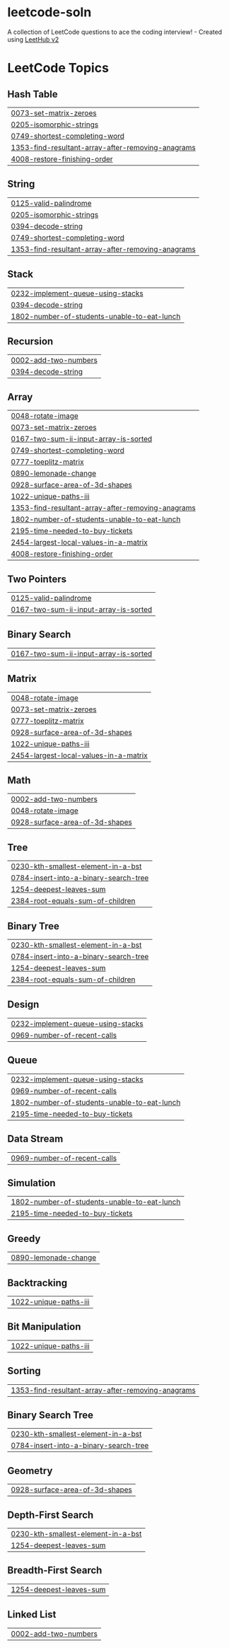 # leetcode-soln
A collection of LeetCode questions to ace the coding interview! - Created using [LeetHub v2](https://github.com/arunbhardwaj/LeetHub-2.0)

<!---LeetCode Topics Start-->
# LeetCode Topics
## Hash Table
|  |
| ------- |
| [0073-set-matrix-zeroes](https://github.com/indreshgit10/leetcode-soln/tree/master/0073-set-matrix-zeroes) |
| [0205-isomorphic-strings](https://github.com/indreshgit10/leetcode-soln/tree/master/0205-isomorphic-strings) |
| [0749-shortest-completing-word](https://github.com/indreshgit10/leetcode-soln/tree/master/0749-shortest-completing-word) |
| [1353-find-resultant-array-after-removing-anagrams](https://github.com/indreshgit10/leetcode-soln/tree/master/1353-find-resultant-array-after-removing-anagrams) |
| [4008-restore-finishing-order](https://github.com/indreshgit10/leetcode-soln/tree/master/4008-restore-finishing-order) |
## String
|  |
| ------- |
| [0125-valid-palindrome](https://github.com/indreshgit10/leetcode-soln/tree/master/0125-valid-palindrome) |
| [0205-isomorphic-strings](https://github.com/indreshgit10/leetcode-soln/tree/master/0205-isomorphic-strings) |
| [0394-decode-string](https://github.com/indreshgit10/leetcode-soln/tree/master/0394-decode-string) |
| [0749-shortest-completing-word](https://github.com/indreshgit10/leetcode-soln/tree/master/0749-shortest-completing-word) |
| [1353-find-resultant-array-after-removing-anagrams](https://github.com/indreshgit10/leetcode-soln/tree/master/1353-find-resultant-array-after-removing-anagrams) |
## Stack
|  |
| ------- |
| [0232-implement-queue-using-stacks](https://github.com/indreshgit10/leetcode-soln/tree/master/0232-implement-queue-using-stacks) |
| [0394-decode-string](https://github.com/indreshgit10/leetcode-soln/tree/master/0394-decode-string) |
| [1802-number-of-students-unable-to-eat-lunch](https://github.com/indreshgit10/leetcode-soln/tree/master/1802-number-of-students-unable-to-eat-lunch) |
## Recursion
|  |
| ------- |
| [0002-add-two-numbers](https://github.com/indreshgit10/leetcode-soln/tree/master/0002-add-two-numbers) |
| [0394-decode-string](https://github.com/indreshgit10/leetcode-soln/tree/master/0394-decode-string) |
## Array
|  |
| ------- |
| [0048-rotate-image](https://github.com/indreshgit10/leetcode-soln/tree/master/0048-rotate-image) |
| [0073-set-matrix-zeroes](https://github.com/indreshgit10/leetcode-soln/tree/master/0073-set-matrix-zeroes) |
| [0167-two-sum-ii-input-array-is-sorted](https://github.com/indreshgit10/leetcode-soln/tree/master/0167-two-sum-ii-input-array-is-sorted) |
| [0749-shortest-completing-word](https://github.com/indreshgit10/leetcode-soln/tree/master/0749-shortest-completing-word) |
| [0777-toeplitz-matrix](https://github.com/indreshgit10/leetcode-soln/tree/master/0777-toeplitz-matrix) |
| [0890-lemonade-change](https://github.com/indreshgit10/leetcode-soln/tree/master/0890-lemonade-change) |
| [0928-surface-area-of-3d-shapes](https://github.com/indreshgit10/leetcode-soln/tree/master/0928-surface-area-of-3d-shapes) |
| [1022-unique-paths-iii](https://github.com/indreshgit10/leetcode-soln/tree/master/1022-unique-paths-iii) |
| [1353-find-resultant-array-after-removing-anagrams](https://github.com/indreshgit10/leetcode-soln/tree/master/1353-find-resultant-array-after-removing-anagrams) |
| [1802-number-of-students-unable-to-eat-lunch](https://github.com/indreshgit10/leetcode-soln/tree/master/1802-number-of-students-unable-to-eat-lunch) |
| [2195-time-needed-to-buy-tickets](https://github.com/indreshgit10/leetcode-soln/tree/master/2195-time-needed-to-buy-tickets) |
| [2454-largest-local-values-in-a-matrix](https://github.com/indreshgit10/leetcode-soln/tree/master/2454-largest-local-values-in-a-matrix) |
| [4008-restore-finishing-order](https://github.com/indreshgit10/leetcode-soln/tree/master/4008-restore-finishing-order) |
## Two Pointers
|  |
| ------- |
| [0125-valid-palindrome](https://github.com/indreshgit10/leetcode-soln/tree/master/0125-valid-palindrome) |
| [0167-two-sum-ii-input-array-is-sorted](https://github.com/indreshgit10/leetcode-soln/tree/master/0167-two-sum-ii-input-array-is-sorted) |
## Binary Search
|  |
| ------- |
| [0167-two-sum-ii-input-array-is-sorted](https://github.com/indreshgit10/leetcode-soln/tree/master/0167-two-sum-ii-input-array-is-sorted) |
## Matrix
|  |
| ------- |
| [0048-rotate-image](https://github.com/indreshgit10/leetcode-soln/tree/master/0048-rotate-image) |
| [0073-set-matrix-zeroes](https://github.com/indreshgit10/leetcode-soln/tree/master/0073-set-matrix-zeroes) |
| [0777-toeplitz-matrix](https://github.com/indreshgit10/leetcode-soln/tree/master/0777-toeplitz-matrix) |
| [0928-surface-area-of-3d-shapes](https://github.com/indreshgit10/leetcode-soln/tree/master/0928-surface-area-of-3d-shapes) |
| [1022-unique-paths-iii](https://github.com/indreshgit10/leetcode-soln/tree/master/1022-unique-paths-iii) |
| [2454-largest-local-values-in-a-matrix](https://github.com/indreshgit10/leetcode-soln/tree/master/2454-largest-local-values-in-a-matrix) |
## Math
|  |
| ------- |
| [0002-add-two-numbers](https://github.com/indreshgit10/leetcode-soln/tree/master/0002-add-two-numbers) |
| [0048-rotate-image](https://github.com/indreshgit10/leetcode-soln/tree/master/0048-rotate-image) |
| [0928-surface-area-of-3d-shapes](https://github.com/indreshgit10/leetcode-soln/tree/master/0928-surface-area-of-3d-shapes) |
## Tree
|  |
| ------- |
| [0230-kth-smallest-element-in-a-bst](https://github.com/indreshgit10/leetcode-soln/tree/master/0230-kth-smallest-element-in-a-bst) |
| [0784-insert-into-a-binary-search-tree](https://github.com/indreshgit10/leetcode-soln/tree/master/0784-insert-into-a-binary-search-tree) |
| [1254-deepest-leaves-sum](https://github.com/indreshgit10/leetcode-soln/tree/master/1254-deepest-leaves-sum) |
| [2384-root-equals-sum-of-children](https://github.com/indreshgit10/leetcode-soln/tree/master/2384-root-equals-sum-of-children) |
## Binary Tree
|  |
| ------- |
| [0230-kth-smallest-element-in-a-bst](https://github.com/indreshgit10/leetcode-soln/tree/master/0230-kth-smallest-element-in-a-bst) |
| [0784-insert-into-a-binary-search-tree](https://github.com/indreshgit10/leetcode-soln/tree/master/0784-insert-into-a-binary-search-tree) |
| [1254-deepest-leaves-sum](https://github.com/indreshgit10/leetcode-soln/tree/master/1254-deepest-leaves-sum) |
| [2384-root-equals-sum-of-children](https://github.com/indreshgit10/leetcode-soln/tree/master/2384-root-equals-sum-of-children) |
## Design
|  |
| ------- |
| [0232-implement-queue-using-stacks](https://github.com/indreshgit10/leetcode-soln/tree/master/0232-implement-queue-using-stacks) |
| [0969-number-of-recent-calls](https://github.com/indreshgit10/leetcode-soln/tree/master/0969-number-of-recent-calls) |
## Queue
|  |
| ------- |
| [0232-implement-queue-using-stacks](https://github.com/indreshgit10/leetcode-soln/tree/master/0232-implement-queue-using-stacks) |
| [0969-number-of-recent-calls](https://github.com/indreshgit10/leetcode-soln/tree/master/0969-number-of-recent-calls) |
| [1802-number-of-students-unable-to-eat-lunch](https://github.com/indreshgit10/leetcode-soln/tree/master/1802-number-of-students-unable-to-eat-lunch) |
| [2195-time-needed-to-buy-tickets](https://github.com/indreshgit10/leetcode-soln/tree/master/2195-time-needed-to-buy-tickets) |
## Data Stream
|  |
| ------- |
| [0969-number-of-recent-calls](https://github.com/indreshgit10/leetcode-soln/tree/master/0969-number-of-recent-calls) |
## Simulation
|  |
| ------- |
| [1802-number-of-students-unable-to-eat-lunch](https://github.com/indreshgit10/leetcode-soln/tree/master/1802-number-of-students-unable-to-eat-lunch) |
| [2195-time-needed-to-buy-tickets](https://github.com/indreshgit10/leetcode-soln/tree/master/2195-time-needed-to-buy-tickets) |
## Greedy
|  |
| ------- |
| [0890-lemonade-change](https://github.com/indreshgit10/leetcode-soln/tree/master/0890-lemonade-change) |
## Backtracking
|  |
| ------- |
| [1022-unique-paths-iii](https://github.com/indreshgit10/leetcode-soln/tree/master/1022-unique-paths-iii) |
## Bit Manipulation
|  |
| ------- |
| [1022-unique-paths-iii](https://github.com/indreshgit10/leetcode-soln/tree/master/1022-unique-paths-iii) |
## Sorting
|  |
| ------- |
| [1353-find-resultant-array-after-removing-anagrams](https://github.com/indreshgit10/leetcode-soln/tree/master/1353-find-resultant-array-after-removing-anagrams) |
## Binary Search Tree
|  |
| ------- |
| [0230-kth-smallest-element-in-a-bst](https://github.com/indreshgit10/leetcode-soln/tree/master/0230-kth-smallest-element-in-a-bst) |
| [0784-insert-into-a-binary-search-tree](https://github.com/indreshgit10/leetcode-soln/tree/master/0784-insert-into-a-binary-search-tree) |
## Geometry
|  |
| ------- |
| [0928-surface-area-of-3d-shapes](https://github.com/indreshgit10/leetcode-soln/tree/master/0928-surface-area-of-3d-shapes) |
## Depth-First Search
|  |
| ------- |
| [0230-kth-smallest-element-in-a-bst](https://github.com/indreshgit10/leetcode-soln/tree/master/0230-kth-smallest-element-in-a-bst) |
| [1254-deepest-leaves-sum](https://github.com/indreshgit10/leetcode-soln/tree/master/1254-deepest-leaves-sum) |
## Breadth-First Search
|  |
| ------- |
| [1254-deepest-leaves-sum](https://github.com/indreshgit10/leetcode-soln/tree/master/1254-deepest-leaves-sum) |
## Linked List
|  |
| ------- |
| [0002-add-two-numbers](https://github.com/indreshgit10/leetcode-soln/tree/master/0002-add-two-numbers) |
<!---LeetCode Topics End-->